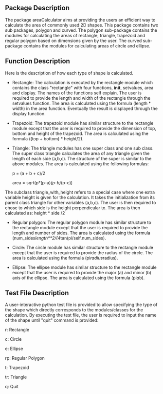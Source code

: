 
## Package Description
The package areaCalculator aims at providing the users an efficient way to calculate the area of commonly used 2D shapes. This package contains two sub packages, polygon and curved. The polygon sub-package contains the modules for calculating the areas of rectangle, triangle, trapezoid and regular polygon based on dimensions given by the user. The curved sub-package contains the modules for calculating areas of circle and ellipse.

## Function Description
Here is the description of how each type of shape is calculated.

- Rectangle:
The calculation is executed by the rectangle module which contains the class "rectangle" with four functions, __init__, setvalues, area and display. The names of the functions self explain. The user is required to provide the length and width of the rectangle through the setvalues function. The area is calculated using the formula (length * width) in the area function. Eventually the result is displayed through the display function.

- Trapezoid:
The trapezoid module has similar structure to the rectangle module except that the user is required to provide the dimension of top, bottom and height of the trapezoid. The area is calculated using the formula ((top + bottom) * height/2).

- Triangle:
The triangle modules has one super class and one sub class. The super class triangle calculates the area of any triangle given the length of each side (a,b,c). The structure of the super is similar to the above modules. The area is calculated using the following formulas:

  p = (a + b + c)/2

  area = sqrt(p*(p-a)*(p-b)*(p-c))

The subclass triangle_with_height refers to a special case where one extra variable height is given for the calculation. It takes the initialization from its parent class triangle for other variables (a,b,c). The user is then required to chose to which side is the height perpendicular to. The area is then calculated as: height * side /2

- Regular polygon:
The regular polygon module has similar structure to the rectangle module except that the user is required to provide the length and number of sides. The area is calculated using the formula (num_sides*length**2/(4*tan(pi/self.num_sides).


- Circle:
The circle module has similar structure to the rectangle module except that the user is required to provide the radius of the circle. The area is calculated using the formula (pi*radius*radius).


- Ellipse:
The ellipse module has similar structure to the rectangle module except that the user is required to provide the major (a) and minor (b) axis of the ellipse. The area is calculated using the formula (pi*a*b).


## Test File Description


A user-interactive python test file is provided to allow specifying the type of the shape which directly corresponds to the modules/classes for the calculation. By executing the test file, the user is required to input the name of the shape until "quit" command is provided:

r: Rectangle 

c: Circle 

e: Ellipse 

rp: Regular Polygon 

t: Trapezoid 

tr: Triangle 

q: Quit


